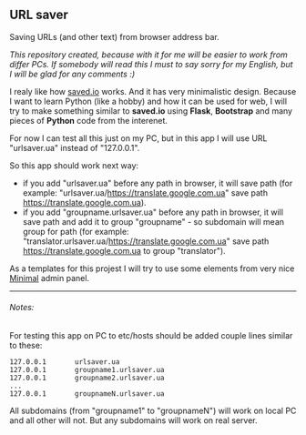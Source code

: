 ## URL saver
Saving URLs (and other text) from browser address bar.

_This repository created, because with it for me will be easier to work from differ PCs. If somebody will read this I must to say sorry for my English, but I will be glad for any comments :)_

I realy like how [saved.io](http://saved.io/) works. And it has very minimalistic design.
Because I want to learn Python (like a hobby) and how it can be used for web, I will try to make something similar to __saved.io__ using __Flask__, __Bootstrap__ and many pieces of __Python__ code from the interenet.

For now I can test all this just on my PC, but in this app I will use URL "urlsaver.ua" instead of "127.0.0.1".

So this app should work next way:
* if you add "urlsaver.ua" before any path in browser, it will save path (for example: "urlsaver.ua/https://translate.google.com.ua" save path https://translate.google.com.ua).
* if you add "groupname.urlsaver.ua" before any path in browser, it will save path and add it to group "groupname" - so subdomain will mean group for path (for example: "translator.urlsaver.ua/https://translate.google.com.ua" save path https://translate.google.com.ua to group "translator").

As a templates for this projest I will try to use some elements from very nice [Minimal](https://w3layouts.com/minimal-admin-panel-flat-bootstrap-responsive-web-template/) admin panel.

---


###### Notes:
For testing this app on PC to etc/hosts should be added couple lines similar to these:
```
127.0.0.1		urlsaver.ua
127.0.0.1		groupname1.urlsaver.ua
127.0.0.1		groupname2.urlsaver.ua
...
127.0.0.1		groupnameN.urlsaver.ua
```
All subdomains (from "groupname1" to "groupnameN") will work on local PC and all other will not. But any subdomains will work on real server.
